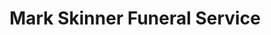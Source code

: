 ---
title: "Mark Skinner Funeral Service"
url: /brandon/mark-skinner-funeral-service/
shop: funeral directors
---